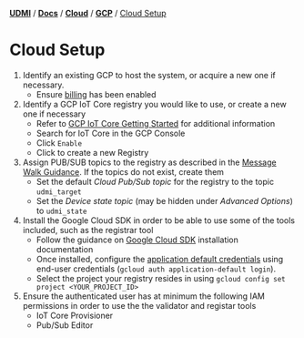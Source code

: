 [**UDMI**](../../../) / [**Docs**](../../) / [**Cloud**](../) / [**GCP**](./) / [Cloud Setup](#)

# Cloud Setup

1.  Identify an existing GCP to host the system, or acquire a new one if necessary.
    *   Ensure [billing](https://cloud.google.com/billing/docs/how-to/modify-project)
        has been enabled
2.  Identify a GCP IoT Core registry you would like to use, or create a new one if necessary
    *   Refer to [GCP IoT Core Getting Started](https://cloud.google.com/iot/docs/how-tos/getting-started)
        for additional information
    *   Search for IoT Core in the GCP Console
    *   Click `Enable`
    *   Click to create a new Registry
3.  Assign PUB/SUB topics to the registry as described in the [Message Walk Guidance](../../specs/message_walk.md).
    If the topics do not exist, create them
    *   Set the default _Cloud Pub/Sub topic_ for the registry to the topic `udmi_target`
    *   Set the _Device state topic_ (may be hidden under _Advanced Options_) to `udmi_state`
4.  Install the Google Cloud SDK in order to be able to use some of the tools included,
    such as the registrar tool
    *   Follow the guidance on [Google Cloud SDK](https://cloud.google.com/sdk/docs/install)
        installation documentation
    *   Once installed, configure the
        [application default credentials](https://cloud.google.com/sdk/gcloud/reference/auth/application-default)
        using end-user credentials (`gcloud auth application-default login`).
    *   Select the project your registry resides in using
        `gcloud config set project <YOUR_PROJECT_ID>`
5.  Ensure the authenticated user has at minimum the following IAM permissions
    in order to use the the validator and registar tools
    *   IoT Core Provisioner
    *   Pub/Sub Editor
